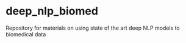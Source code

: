 # deep_nlp_biomed
Repository for materials on using state of the art deep NLP models to biomedical data

